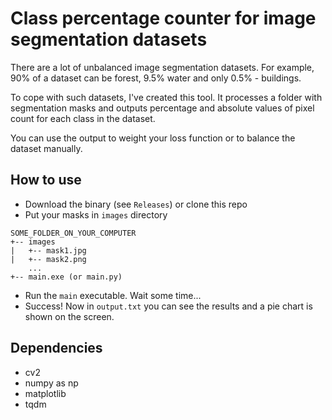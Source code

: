 # Class percentage counter for image segmentation datasets

There are a lot of unbalanced image segmentation datasets. For example, 90% of a dataset can be forest, 9.5% water and only 0.5% - buildings.

To cope with such datasets, I've created this tool. It processes a folder with segmentation masks and outputs percentage and absolute values of pixel count for each class in the dataset.

You can use the output to weight your loss function or to balance the dataset manually.

## How to use

  * Download the binary (see ```Releases```) or clone this repo
  * Put your masks in ```images``` directory

```
SOME_FOLDER_ON_YOUR_COMPUTER
+-- images
|   +-- mask1.jpg
|   +-- mask2.png
    ...
+-- main.exe (or main.py)
```

* Run the ```main``` executable. Wait some time...
* Success! Now in ```output.txt``` you can see the results and a pie chart is shown on the screen.


## Dependencies
* cv2
* numpy as np
* matplotlib
* tqdm

